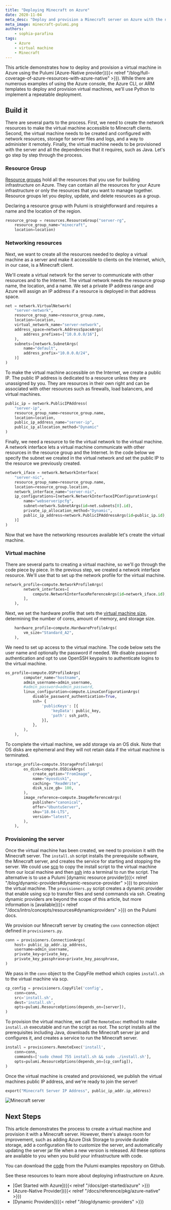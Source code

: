 ```yaml
---
title: "Deploying Minecraft on Azure"
date: 2020-11-04
meta_desc: "Deploy and provision a Minecraft server on Azure with the native Pulumi Azure provider."
meta_image: minecraft-pulumi.png
authors:
    - sophia-parafina
tags:
    - Azure
    - virtual machine
    - Minecraft
---
```


This article demonstrates how to deploy and provision a virtual machine in Azure using the Pulumi [Azure-Native provider]({{< relref "/blog/full-coverage-of-azure-resources-with-azure-native" >}}). While there are numerous examples of using the Azure console, the Azure CLI, or ARM templates to deploy and provision virtual machines, we'll use Python to implement a repeatable deployment.

<!--more-->

## Build it

There are several parts to the process. First, we need to create the network resources to make the virtual machine accessible to Minecraft clients. Second, the virtual machine needs to be created and configured with network resources, storage for server files and logs, and a way to administer it remotely. Finally, the virtual machine needs to be provisioned with the server and all the dependencies that it requires, such as Java. Let's go step by step through the process.

### Resource Group

[Resource groups](https://docs.microsoft.com/en-us/azure/azure-resource-manager/management/manage-resource-groups-portal) hold all the resources that you use for building infrastructure on Azure. They can contain all the resources for your Azure infrastructure or only the resources that you want to manage together. Resource groups let you deploy, update, and delete resources as a group.

Declaring a resource group with Pulumi is straightforward and requires a name and the location of the region.

```python
resource_group = resources.ResourceGroup("server-rg",
    resource_group_name="minecraft",
    location=location)
```

### Networking resources

Next, we want to create all the resources needed to deploy a virtual machine as a server and make it accessible to clients on the Internet, which, in our case, is a Minecraft client.

We'll create a virtual network for the server to communicate with other resources and to the Internet. The virtual network needs the resource group name, the location, and a name. We set a private IP address range and Azure will assign an IP address if a resource is deployed in that address space.

```python
net = network.VirtualNetwork(
    "server-network",
    resource_group_name=resource_group.name,
    location=location,
    virtual_network_name="server-network",
    address_space=network.AddressSpaceArgs(
        address_prefixes=["10.0.0.0/16"],
    ),
    subnets=[network.SubnetArgs(
        name="default",
        address_prefix="10.0.0.0/24",
    )]
)
```

To make the virtual machine accessible on the Internet, we create a public IP. The public IP address is dedicated to a resource unless they are unassigned by you. They are resources in their own right and can be associated with other resources such as firewalls, load balancers, and virtual machines.

```python
public_ip = network.PublicIPAddress(
    "server-ip",
    resource_group_name=resource_group.name,
    location=location,
    public_ip_address_name="server-ip",
    public_ip_allocation_method="Dynamic"
)
```

Finally, we need a resource to tie the virtual network to the virtual machine. A network interface lets a virtual machine communicate with other resources in the resource group and the Internet. In the code below we specify the subnet we created in the virtual network and set the public IP to the resource we previously created.

```python
network_iface = network.NetworkInterface(
    "server-nic",
    resource_group_name=resource_group.name,
    location=resource_group.location,
    network_interface_name="server-nic",
    ip_configurations=[network.NetworkInterfaceIPConfigurationArgs(
        name="webserveripcfg",
        subnet=network.SubnetArgs(id=net.subnets[0].id),
        private_ip_allocation_method="Dynamic",
        public_ip_address=network.PublicIPAddressArgs(id=public_ip.id),
    )]
)
```

Now that we have the networking resources available let's create the virtual machine.

### Virtual machine

There are several parts to creating a virtual machine, so we'll go through the code piece by piece. In the previous step, we created a network interface resource. We'll use that to set up the network profile for the virtual machine.

```python
network_profile=compute.NetworkProfileArgs(
        network_interfaces=[
            compute.NetworkInterfaceReferenceArgs(id=network_iface.id),
        ],
    ),
```

Next, we set the hardware profile that sets the [virtual machine size](https://docs.microsoft.com/en-us/azure/virtual-machines/sizes), determining the number of cores, amount of memory, and storage size.

```python
    hardware_profile=compute.HardwareProfileArgs(
        vm_size="Standard_A2",
    ),
```

We need to set up access to the virtual machine. The code below sets the user name and optionally the password if needed. We disable password authentication and opt to use OpenSSH keypairs to authenticate logins to the virtual machine.

```python
os_profile=compute.OSProfileArgs(
        computer_name="hostname",
        admin_username=admin_username,
        #admin_password=admin_password,
        linux_configuration=compute.LinuxConfigurationArgs(
            disable_password_authentication=True,
            ssh= {
                'publicKeys': [{
                    'keyData': public_key,
                    'path': ssh_path,
                }],
            },
        ),
    ),
```

To complete the virtual machine, we add storage via an OS disk. Note that OS disks are ephemeral and they will not retain data if the virtual machine is terminated.

```python
storage_profile=compute.StorageProfileArgs(
        os_disk=compute.OSDiskArgs(
            create_option="FromImage",
            name="myosdisk1",
            caching= "ReadWrite",
            disk_size_gb= 100,
        ),
        image_reference=compute.ImageReferenceArgs(
            publisher="canonical",
            offer="UbuntuServer",
            sku="18.04-LTS",
            version="latest",
        ),
    ),
```

### Provisioning the server

Once the virtual machine has been created, we need to provision it with the Minecraft server. The `install.sh` script installs the prerequisite software, the Minecraft server, and creates the service for starting and stopping the server. We could use [scp](https://man7.org/linux/man-pages/man1/scp.1.html) to copy the install script to the virtual machine from our local machine and then [ssh](https://man7.org/linux/man-pages/man1/ssh.1.html) into a terminal to run the script. The alternative is to use a Pulumi [dynamic resource provider]({{< relref "/blog/dynamic-providers#dynamic-resource-provider" >}}) to provision the virtual machine.  The `provisioners.py` script creates a dynamic provider that enable using scp to transfer files and send commands via ssh. Creating dynamic providers are beyond the scope of this article, but more information is [available]({{< relref "/docs/intro/concepts/resources#dynamicproviders" >}}) on the Pulumi docs.

We provision our Minecraft server by creating the `conn` connection object defined in `provisioners.py`.

```python
conn = provisioners.ConnectionArgs(
    host= public_ip_addr.ip_address,
    username=admin_username,
    private_key=private_key,
    private_key_passphrase=private_key_passphrase,
)
```

We pass in the `conn` object to the CopyFile method which copies `install.sh` to the virtual machine via scp.

```python
cp_config = provisioners.CopyFile('config',
    conn=conn,
    src='install.sh',
    dest='install.sh',
    opts=pulumi.ResourceOptions(depends_on=[server]),
)
```

To provision the virtual machine, we call the `RemoteExec` method to make `install.sh` executable and run the script as root. The script installs all the prerequisites including Java, downloads the Minecraft server jar and configures it, and creates a service to run the Minecraft server.

```python
install = provisioners.RemoteExec('install',
    conn=conn,
    commands=['sudo chmod 755 install.sh && sudo ./install.sh'],
    opts=pulumi.ResourceOptions(depends_on=[cp_config]),
)
```

Once the virtual machine is created and provisioned, we publish the virtual machines public IP address, and we're ready to join the server!

```python
export("Minecraft Server IP Address", public_ip_addr.ip_address)
```

![Minecraft server](minecraft.png)

## Next Steps

This article demonstrates the process to create a virtual machine and provision it with a Minecraft server. However, there's always room for improvement, such as adding Azure Disk Storage to provide durable storage, add a configuration file to customize the server, and automatically updating the server jar file when a new version is released. All these options are available to you when you build your infrastructure with code.

You can download the [code](https://github.com/pulumi/examples/tree/master/azure-py-minecraft-server) from the Pulumi examples repository on Github.

See these resources to learn more about deploying infrastructure on Azure.

- [Get Started with Azure]({{< relref "/docs/get-started/azure" >}})
- [Azure-Native Provider]({{< relref "/docs/reference/pkg/azure-native" >}})
- [Dynamic Providers]({{< relref "/blog/dynamic-providers" >}})
